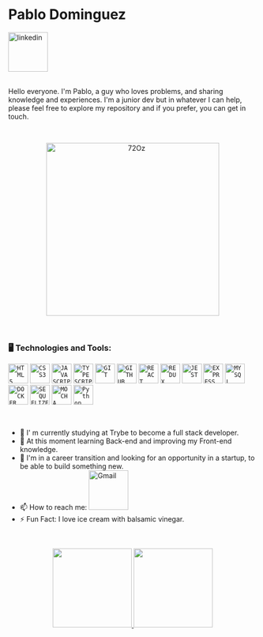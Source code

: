 <div>
    <h1 align="left">Pablo Dominguez</h1>
    <a href="https://www.linkedin.com/in/pablo-dominguez73/">
        <img width="80px" src="https://i.ibb.co/RyZx12b/linkedin.png" alt="linkedin" style="vertical-align:top;">
    </a>
</div>

</br>

Hello everyone. I'm Pablo, a guy who loves problems, and sharing knowledge and experiences. I'm a junior dev but in whatever I can help, please feel free to explore my repository and if you prefer, you can get in touch.

</br>

<p align="center">
  <img src="https://i.ibb.co/0rDjcRZ/72Oz.gif" alt="72Oz" border="0" width="350">
</p>

</br>

### 🖥️ Technologies and Tools:
<code><img width="40px" src="https://cdn.jsdelivr.net/gh/devicons/devicon/icons/html5/html5-original-wordmark.svg" title = "HTML5"/></code>
<code><img width="40px" src="https://cdn.jsdelivr.net/gh/devicons/devicon/icons/css3/css3-original-wordmark.svg" title = "CSS3"/></code>
<code><img width="40px" src="https://cdn.jsdelivr.net/gh/devicons/devicon/icons/javascript/javascript-original.svg" title = "JAVASCRIPT"/></code>
<code><img width="40px" src="https://cdn.jsdelivr.net/gh/devicons/devicon/icons/typescript/typescript-plain.svg" title = "TYPESCRIPT"/></code>
<code><img width="40px" src="https://cdn.jsdelivr.net/gh/devicons/devicon/icons/git/git-original.svg" title = "GIT"/></code>
<code><img width="40px" src="https://cdn.jsdelivr.net/gh/devicons/devicon/icons/github/github-original.svg" title = "GITHUB"/></code>
<code><img width="40px" src="https://cdn.jsdelivr.net/gh/devicons/devicon/icons/react/react-original.svg" title = "REACT"/></code>
<code><img width="40px" src="https://cdn.jsdelivr.net/gh/devicons/devicon/icons/redux/redux-original.svg" title = "REDUX"/></code>
<code><img width="40px" src="https://cdn.jsdelivr.net/gh/devicons/devicon/icons/jest/jest-plain.svg" 
title = "JEST"/></code>
<code><img width="40px" src="https://cdn.jsdelivr.net/gh/devicons/devicon/icons/express/express-original.svg" title = "EXPRESS"/></code>
<code><img width="40px" src="https://cdn.jsdelivr.net/gh/devicons/devicon/icons/mysql/mysql-original.svg" title = "MYSQL"/></code>
<code><img width="40px" src="https://cdn.jsdelivr.net/gh/devicons/devicon/icons/docker/docker-original.svg" title = "DOCKER"/></code>
<code><img width="40px" src="https://cdn.jsdelivr.net/gh/devicons/devicon/icons/sequelize/sequelize-original.svg" title = "SEQUELIZE"/></code>
<code><img width="40px" src="https://cdn.jsdelivr.net/gh/devicons/devicon/icons/mocha/mocha-plain.svg" title = "MOCHA"/></code>
<code><img width="40px" src="https://cdn.jsdelivr.net/gh/devicons/devicon/icons/python/python-original.svg" title = "Python"/></code>
        
</br>

- 🔭 I' m currently studying at Trybe to become a full stack developer.
- 🌱 At this moment learning Back-end and improving my Front-end knowledge.
- 👯 I'm in a career transition and looking for an opportunity in a startup, to be able to build something new.
- 📫 How to reach me: <a href="mailto:pasaxo@gmail.com"><img alt="Gmail" width="80px" src="https://i.ibb.co/QXf3p1X/gmail-logo-1-1.pnghttps://i.ibb.co/dtvrg3Z/gmail-logo-1-1-1536x353.png" /></a>
- ⚡ Fun Fact: I love ice cream with balsamic vinegar.

</br>
<p align="center">
    <a href="https://github.com/Pablo73">
        <img height="160em" src="https://github-readme-stats-eight-theta.vercel.app/api?username=Pablo73&show_icons=true&theme=algolia&include_all_commits=true&count_private=true"/>
        <img height="160em" src="https://github-readme-stats-eight-theta.vercel.app/api/top-langs/?username=Pablo73&layout=compact&langs_count=8&theme=algolia"/>
    </a>
</p>
